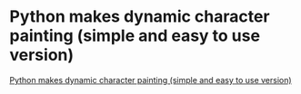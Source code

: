 # Python makes dynamic character painting (simple and easy to use version)
[Python makes dynamic character painting (simple and easy to use version)](https://aiwithcloud.com/2022/09/15/python_makes_dynamic_character_painting_simple_and_easy_to_use_version/)